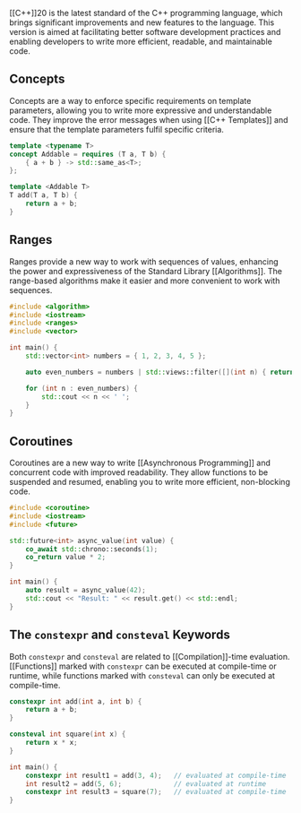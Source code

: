 [[C++]]20 is the latest standard of the C++ programming language, which brings significant improvements and new features to the language. This version is aimed at facilitating better software development practices and enabling developers to write more efficient, readable, and maintainable code.

## Concepts

Concepts are a way to enforce specific requirements on template parameters, allowing you to write more expressive and understandable code. They improve the error messages when using [[C++ Templates]] and ensure that the template parameters fulfil specific criteria.

```cpp
template <typename T>
concept Addable = requires (T a, T b) {
    { a + b } -> std::same_as<T>;
};

template <Addable T>
T add(T a, T b) {
    return a + b;
}
```

## Ranges

Ranges provide a new way to work with sequences of values, enhancing the power and expressiveness of the Standard Library [[Algorithms]]. The range-based algorithms make it easier and more convenient to work with sequences.

```cpp
#include <algorithm>
#include <iostream>
#include <ranges>
#include <vector>

int main() {
    std::vector<int> numbers = { 1, 2, 3, 4, 5 };

    auto even_numbers = numbers | std::views::filter([](int n) { return n % 2 == 0; });

    for (int n : even_numbers) {
        std::cout << n << ' ';
    }
}
```

## Coroutines

Coroutines are a new way to write [[Asynchronous Programming]] and concurrent code with improved readability. They allow functions to be suspended and resumed, enabling you to write more efficient, non-blocking code.

```cpp
#include <coroutine>
#include <iostream>
#include <future>

std::future<int> async_value(int value) {
    co_await std::chrono::seconds(1);
    co_return value * 2;
}

int main() {
    auto result = async_value(42);
    std::cout << "Result: " << result.get() << std::endl;
}
```

## The `constexpr` and `consteval` Keywords

Both `constexpr` and `consteval` are related to [[Compilation]]-time evaluation. [[Functions]] marked with `constexpr` can be executed at compile-time or runtime, while functions marked with `consteval` can only be executed at compile-time.

```cpp
constexpr int add(int a, int b) {
    return a + b;
}

consteval int square(int x) {
    return x * x;
}

int main() {
    constexpr int result1 = add(3, 4);   // evaluated at compile-time
    int result2 = add(5, 6);             // evaluated at runtime
    constexpr int result3 = square(7);   // evaluated at compile-time
}
```